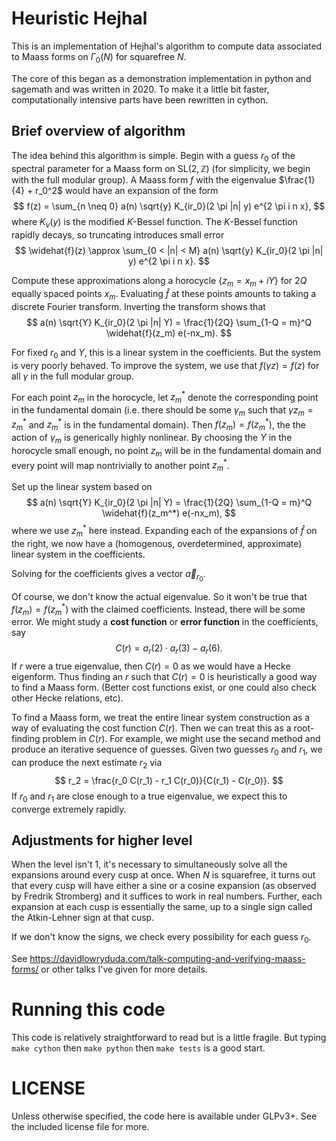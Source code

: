 # Heuristic Hejhal #

This is an implementation of Hejhal's algorithm to compute data associated to
Maass forms on $\Gamma_0(N)$ for squarefree $N$.

The core of this began as a demonstration implementation in python and sagemath
and was written in 2020. To make it a little bit faster, computationally
intensive parts have been rewritten in cython.


## Brief overview of algorithm ##

The idea behind this algorithm is simple.
Begin with a guess $r_0$ of the spectral parameter for a Maass form on
$\mathrm{SL}(2, \mathbb{Z})$ (for simplicity, we begin with the full modular
group). A Maass form $f$ with the eigenvalue $\frac{1}{4} + r_0^2$ would have
an expansion of the form
$$
    f(z) = \sum_{n \neq 0} a(n) \sqrt{y} K_{ir_0}(2 \pi |n| y) e^{2 \pi i n x},
$$
where $K_{\nu}(y)$ is the modified $K$-Bessel function.
The $K$-Bessel function rapidly decays, so truncating introduces small error
$$
    \widehat{f}(z) \approx \sum_{0 < |n| < M} a(n) \sqrt{y} K_{ir_0}(2 \pi |n| y) e^{2 \pi i n x}.
$$

Compute these approximations along a horocycle $\{ z_m = x_m + iY \}$ for
$2Q$ equally spaced points $x_m$.
Evaluating $\widehat{f}$ at these points amounts to taking a discrete Fourier
transform.
Inverting the transform shows that
$$
    a(n) \sqrt{Y} K_{ir_0}(2 \pi |n| Y)
    =
    \frac{1}{2Q}
    \sum_{1-Q = m}^Q
    \widehat{f}(z_m) e(-nx_m).
$$

For fixed $r_0$ and $Y$, this is a linear system in the coefficients.
But the system is very poorly behaved.
To improve the system, we use that $f(\gamma z) = f(z)$ for all $\gamma$ in the
full modular group.

For each point $z_m$ in the horocycle, let $z_m^*$ denote the corresponding
point in the fundamental domain (i.e. there should be some $\gamma_m$ such that
$\gamma z_m = z_m^*$ and $z_m^*$ is in the fundamental domain).
Then $f(z_m) = f(z_m^*)$, the the action of $\gamma_m$ is generically highly
nonlinear.
By choosing the $Y$ in the horocycle small enough, no point $z_m$ will be in
the fundamental domain and every point will map nontrivially to another point
$z_m^*$.

Set up the linear system based on
$$
    a(n) \sqrt{Y} K_{ir_0}(2 \pi |n| Y)
    =
    \frac{1}{2Q}
    \sum_{1-Q = m}^Q
    \widehat{f}(z_m^*) e(-nx_m),
$$
where we use $z_m^*$ here instead. Expanding each of the expansions of
$\widehat{f}$ on the right, we now have a (homogenous, overdetermined,
approximate) linear system in the coefficients.

Solving for the coefficients gives a vector $\vec{a}_{r_0}$.

Of course, we don't know the actual eigenvalue.
So it won't be true that $f(z_m) = f(z_m^*)$ with the claimed coefficients.
Instead, there will be some error.
We might study a **cost function** or **error function** in the coefficients,
say
$$ C(r) = a_{r}(2) \cdot a_r(3) - a_r(6). $$
If $r$ were a true eigenvalue, then $C(r) = 0$ as we would have a Hecke
eigenform.
Thus finding an $r$ such that $C(r) = 0$ is heuristically a good way to find a
Maass form.
(Better cost functions exist, or one could also check other Hecke relations,
etc).

To find a Maass form, we treat the entire linear system construction as a way
of evaluating the cost function $C(r)$.
Then we can treat this as a root-finding problem in $C(r)$.
For example, we might use the secand method and produce an iterative sequence
of guesses.
Given two guesses $r_0$ and $r_1$, we can produce the next estimate $r_2$ via
$$
    r_2 = \frac{r_0 C(r_1) - r_1 C(r_0)}{C(r_1) - C(r_0)}.
$$
If $r_0$ and $r_1$ are close enough to a true eigenvalue, we expect this to
converge extremely rapidly.


## Adjustments for higher level ##

When the level isn't $1$, it's necessary to simultaneously solve all the
expansions around every cusp at once.
When $N$ is squarefree, it turns out that every cusp will have either a sine or
a cosine expansion (as observed by Fredrik Stromberg) and it suffices to work
in real numbers.
Further, each expansion at each cusp is essentially the same, up to a single
sign called the Atkin-Lehner sign at that cusp.

If we don't know the signs, we check every possibility for each guess $r_0$.

See https://davidlowryduda.com/talk-computing-and-verifying-maass-forms/ or
other talks I've given for more details.


# Running this code #

This code is relatively straightforward to read but is a little fragile.
But typing `make cython` then `make python` then `make tests` is a good start.


# LICENSE #

Unless otherwise specified, the code here is available under GLPv3+. See the
included license file for more.
